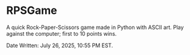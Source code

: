 # RPSGame
A quick Rock-Paper-Scissors game made in Python with ASCII art. Play against the computer; first to 10 points wins.

Date Written: July 26, 2025, 10:55 PM EST.
